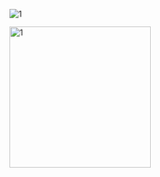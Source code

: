 ![1](https://user-images.githubusercontent.com/106436314/170830843-cf50c83b-1198-4e63-aae3-270d953b1237.jpg)

<img width="250" alt="1" src="https://user-images.githubusercontent.com/106436314/170830843-cf50c83b-1198-4e63-aae3-270d953b1237.jpg">
